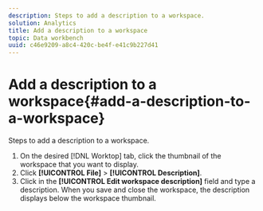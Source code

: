 ```yaml
---
description: Steps to add a description to a workspace.
solution: Analytics
title: Add a description to a workspace
topic: Data workbench
uuid: c46e9209-a8c4-420c-be4f-e41c9b227d41
---
```


# Add a description to a workspace{#add-a-description-to-a-workspace}

Steps to add a description to a workspace.

1. On the desired [!DNL Worktop] tab, click the thumbnail of the workspace that you want to display.
1. Click **[!UICONTROL File]** > **[!UICONTROL Description]**.
1. Click in the **[!UICONTROL Edit workspace description]** field and type a description.
When you save and close the workspace, the description displays below the workspace thumbnail. 